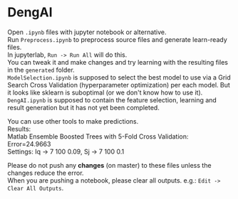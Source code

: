 # DengAI

Open `.ipynb` files with jupyter notebook or alternative.  
Run `Preprocess.ipynb` to preprocess source files and generate learn-ready files.  
In jupyterlab, `Run -> Run All` will do this.  
You can tweak it and make changes and try learning with the resulting files in the `generated` folder.  
`ModelSelection.ipynb` is supposed to select the best model to use via a Grid Search Cross Validation (hyperparameter optimization) per each model. But it looks like sklearn is suboptimal (or we don't know how to use it).  
`DengAI.ipynb` is supposed to contain the feature selection, learning and result generation but it has not yet been completed.  

You can use other tools to make predictions.  
Results:  
Matlab Ensemble Boosted Trees with 5-Fold Cross Validation: Error=24.9663  
Settings: Iq -> 7 100 0.09, Sj -> 7 100 0.1  

Please do not push any **changes** (on master) to these files unless the changes reduce the error.  
When you are pushing a notebook, please clear all outputs. e.g.: `Edit -> Clear All Outputs`.  

